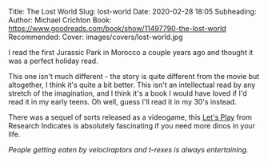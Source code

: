 Title: The Lost World
Slug: lost-world
Date: 2020-02-28 18:05
Subheading: 
Author: Michael Crichton
Book: https://www.goodreads.com/book/show/11497790-the-lost-world
Recommended: 
Cover: images/covers/lost-world.jpg

I read the first Jurassic Park in Morocco a couple years ago and thought it was a perfect holiday read.

This one isn't much different - the story is quite different from the movie but altogether, I think it's quite a bit better. This isn't an intellectual read by any stretch of the imagination, and I think it's a book I would have loved if I'd read it in my early teens. Oh well, guess I'll read it in my 30's instead.

There was a sequel of sorts released as a videogame, this [Let's Play](https://www.youtube.com/watch?v=k6A3SaRr26M&list=PL0058A651EB882B48) from Research Indicates is absolutely fascinating if you need more dinos in your life.

*People getting eaten by velociraptors and t-rexes is always entertaining.*